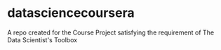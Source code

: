 # datasciencecoursera
A repo created for the Course Project satisfying the requirement of The Data Scientist's Toolbox
